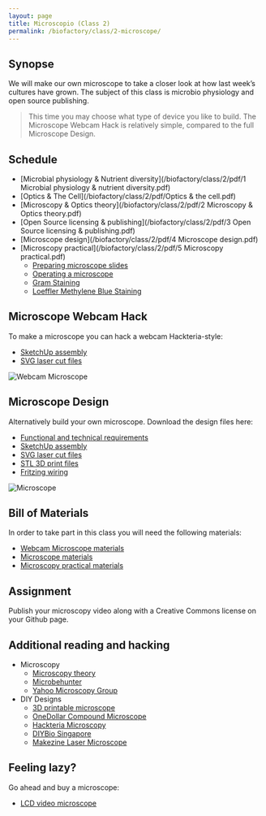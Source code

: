 ```yaml
---
layout: page
title: Microscopio (Class 2)
permalink: /biofactory/class/2-microscope/
---
```


## Synopse

We will make our own microscope to take a closer look at how last week’s
cultures have grown. The subject of this class is microbio physiology and
open source publishing. 

> This time you may choose what type of device you like to build. The Microscope Webcam Hack is relatively simple, compared to the full Microscope Design.

## Schedule

* [Microbial physiology & Nutrient diversity](/biofactory/class/2/pdf/1 Microbial physiology & nutrient diversity.pdf)
* [Optics & The Cell](/biofactory/class/2/pdf/Optics & the cell.pdf)
* [Microscopy & Optics theory](/biofactory/class/2/pdf/2 Microscopy & Optics theory.pdf)
* [Open Source licensing & publishing](/biofactory/class/2/pdf/3 Open Source licensing & publishing.pdf)
* [Microscope design](/biofactory/class/2/pdf/4 Microscope design.pdf)
* [Microscopy practical](/biofactory/class/2/pdf/5 Microscopy practical.pdf)
  * [Preparing microscope slides](/biofactory/class/2-microscope/preparing-slides/)
  * [Operating a microscope](/biofactory/class/2-microscope/operating-microscope/)
  * [Gram Staining](/biofactory/class/2-microscope/gram-staining/)
  * [Loeffler Methylene Blue Staining](/biofactory/class/2-microscope/loeffler-staining/)

## Microscope Webcam Hack

To make a microscope you can hack a webcam Hackteria-style:

* [SketchUp assembly](/biofactory/class/2/Webcam-Microscope-Sketchup.skp)
* [SVG laser cut files](/biofactory/class/2/Webcam-Microscope-SVGs.zip)

![Webcam Microscope](/biofactory/class/2/Webcam-Microscope.png)

## Microscope Design

Alternatively build your own microscope. Download the design files here:

* [Functional and technical requirements](/biofactory/class/2-microscope/requirements/)
* [SketchUp assembly](/biofactory/class/2/Microscope-Sketchup.skp)
* [SVG laser cut files](/biofactory/class/2/Microscope-SVGs.zip)
* [STL 3D print files](/biofactory/class/2/Microscope-STLs.zip)
* [Fritzing wiring](/biofactory/class/2/Microscope-Fritzing.fzz)

![Microscope](/biofactory/class/2/Microscope.png)

## Bill of Materials

In order to take part in this class you will need the following materials:

* [Webcam Microscope materials](/biofactory/class/2-microscope/webcam-microscope-materials/)
* [Microscope materials](/biofactory/class/2-microscope/microscope-materials/)
* [Microscopy practical materials](/biofactory/class/2-microscope/microscopy-materials/)

## Assignment

Publish your microscopy video along with a Creative Commons license on your Github page.

## Additional reading and hacking

* Microscopy
  * [Microscopy theory](http://micro.magnet.fsu.edu/primer/anatomy/anatomy.html)
  * [Microbehunter](http://www.microbehunter.com/)
  * [Yahoo Microscopy Group](https://groups.yahoo.com/neo/groups/Microscope/info)
* DIY Designs
  * [3D printable microscope](http://www.thingiverse.com/thing:77450)
  * [OneDollar Compound Microscope](http://www.funsci.com/fun3_en/ucomp1/ucomp1.htm)
  * [Hackteria Microscopy](http://hackteria.org/wiki/index.php/DIY_microscopy)
  * [DIYBio Singapore](https://diybiosingapore.wordpress.com/2014/06/22/diy-webcam-microscope-sg-style-2/)
  * [Makezine Laser Microscope](http://makezine.com/projects/make-36-boards/laser-projection-microscope/)

## Feeling lazy?

Go ahead and buy a microscope:

* [LCD video microscope](https://www.conrad.nl/nl/bresser-lcd-microscoop-35-inch-40x-1600x-815889.html)
